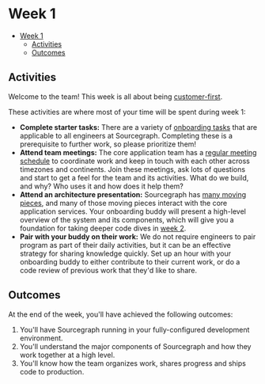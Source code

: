 # Week 1

- [Week 1](#week-1)
  - [Activities](#activities)
  - [Outcomes](#outcomes)

## Activities

Welcome to the team! This week is all about being [customer-first](../../../company/values.md#customer-first).

These activities are where most of your time will be spent during week 1:

- **Complete starter tasks:** There are a variety of [onboarding tasks](../../onboarding/index.md#starter-tasks) that are applicable to all engineers at Sourcegraph. Completing these is a prerequisite to further work, so please prioritize them!
- **Attend team meetings:** The core application team has a [regular meeting schedule](../index.md#processes) to coordinate work and keep in touch with each other across timezones and continents. Join these meetings, ask lots of questions and start to get a feel for the team and its activities. What do we build, and why? Who uses it and how does it help them?
- **Attend an architecture presentation:** Sourcegraph has [many moving pieces](https://docs.sourcegraph.com/dev/background-information/architecture), and many of those moving pieces interact with the core application services. Your onboarding buddy will present a high-level overview of the system and its components, which will give you a foundation for taking deeper code dives in [week 2](week-2.md#activities).
- **Pair with your buddy on their work:** We do not require engineers to pair program as part of their daily activities, but it can be an effective strategy for sharing knowledge quickly. Set up an hour with your onboarding buddy to either contribute to their current work, or do a code review of previous work that they'd like to share.

## Outcomes

At the end of the week, you'll have achieved the following outcomes:

1. You'll have Sourcegraph running in your fully-configured development environment.
2. You'll understand the major components of Sourcegraph and how they work together at a high level.
3. You'll know how the team organizes work, shares progress and ships code to production.
